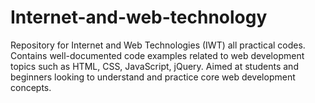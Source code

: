 # Internet-and-web-technology
Repository for Internet and Web Technologies (IWT) all practical codes. Contains well-documented code examples related to web development topics such as HTML, CSS, JavaScript, jQuery. Aimed at students and beginners looking to understand and practice core web development concepts.
